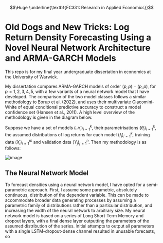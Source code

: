 ```math
\Huge
\underline{\textbf{EC331: Research in Applied Economics}}
```

# Old Dogs and New Tricks: Log Return Density Forecasting Using a Novel Neural Network Architecture and ARMA-GARCH Models

This repo is for my final year undergraduate dissertation in economics at the University of Warwick.


My dissertation compares ARMA-GARCH models of order $(p,p)-(p,p)$, for $p=1,2,3,4,5$, with a few variants of a neural network model that I have developed. The comparison of the two model classes follows a similar methodology to Borup et al. (2022), and uses their multivariate Giacomini-White of equal conditional predictive accuracy to construct a model confidence set (Hansen et al., 2011). A high level overview of the methodology is given in the diagram below. 

Suppose we have a set of models $(\mathscr{M}_i)_ {i=1}^k$, their parametrisations $(\theta_i)_ {i=1}^k$, the assumed distributions of log returns for each model $(f_i)_ {i=1}^k$, training data $(X_i)_ {i=1}^m$ and validation data $(Y_j)_ {j=1}^n$. Then my methodology is as follows:

![image](https://user-images.githubusercontent.com/102311691/228230332-c0a4a405-74a0-4e78-beee-1b52ebf93868.png)


## The Neural Network Model

To forecast densities using a neural network model, I have opted for a semi-parametric approach. First, I assume some parametric, absolutely continuous, distribution of the dependent variable. This can be made to accommodate broader data generating processes by assuming a parametric family of distributions rather than a particular distribution, and increasing the width of the neural network to arbitrary size. My neural network model is based on a series of Long Short-Term Memory and dropout layers, with a final dense layer outputting the parameters of the assumed distribution of the series. Initial attempts to output all parameters with a single LSTM-dropout-dense channel resulted in unusable forecasts, so 



